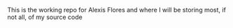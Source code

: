 This is the working repo for Alexis Flores and where I will be storing most, if not all, of my source code
